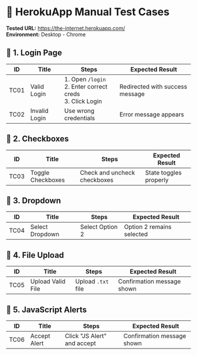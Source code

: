 # 🧪 HerokuApp Manual Test Cases

**Tested URL:** https://the-internet.herokuapp.com/  
**Environment:** Desktop - Chrome
## 🔹 1. Login Page

| ID   | Title              | Steps                                                         | Expected Result                  |
|------|--------------------|---------------------------------------------------------------|----------------------------------|
| TC01 | Valid Login        | 1. Open `/login`<br>2. Enter correct creds<br>3. Click Login  | Redirected with success message  |
| TC02 | Invalid Login      | Use wrong credentials                                         | Error message appears            |

## 🔹 2. Checkboxes

| ID   | Title              | Steps                                                       | Expected Result                    |
|------|--------------------|-------------------------------------------------------------|------------------------------------|
| TC03 | Toggle Checkboxes  | Check and uncheck checkboxes                                | State toggles properly             |

## 🔹 3. Dropdown

| ID   | Title              | Steps                                                       | Expected Result                    |
|------|--------------------|-------------------------------------------------------------|------------------------------------|
| TC04 | Select Dropdown    | Select Option 2                                             | Option 2 remains selected          |

## 🔹 4. File Upload

| ID   | Title              | Steps                                                       | Expected Result                    |
|------|--------------------|-------------------------------------------------------------|------------------------------------|
| TC05 | Upload Valid File  | Upload `.txt` file                                          | Confirmation message shown         |

## 🔹 5. JavaScript Alerts

| ID   | Title              | Steps                                                       | Expected Result                    |
|------|--------------------|-------------------------------------------------------------|------------------------------------|
| TC06 | Accept Alert       | Click "JS Alert" and accept                                 | Confirmation message shown         |
